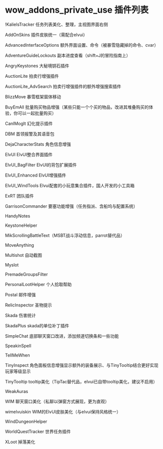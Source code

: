 wow_addons_private_use
插件列表
======================

!KalielsTracker 任务列表美化、整理，主视图界面右侧

AddOnSkins 插件皮肤统一（需配合elvui）

AdvancedInterfaceOptions 额外界面设置、命令（被暴雪隐藏掉的命令、cvar）

AdventureGuideLockouts 副本进度查看（shift+J的冒险指南上）

AngryKeystones 大秘境钥石插件

AuctionLite 拍卖行增强插件

AuctionLite_AdvSearch 拍卖行增强插件的额外增强搜索插件

BlizzMove 暴雪框架窗体移动

BuyEmAll 批量购买物品增强（某些只能一个个买的物品，改进其堆叠购买的体验，你可以一起批量购买）

CanIMogIt 幻化提示插件

DBM 首领报警及其语音包

DejaCharacterStats 角色信息增强

ElvUI ElvUI整合界面插件

ElvUI_BagFilter ElvUI的背包扩展插件

ElvUI_Enhanced ElvUI增强插件

ElvUI_WindTools Elvui配套的小玩意集合插件，国人开发的小工具箱

ExRT 团队插件

GarrisonCommander 要塞功能增强（任务指派、含船坞与配置系统）

HandyNotes

KeystoneHelper

MikScrollingBattleText（MSBT战斗浮动信息，parrot替代品）

MoveAnything 

Multishot 自动截图

Myslot

PremadeGroupsFilter

PersonalLootHelper 个人拾取帮助

Postal 邮件增强

RelicInspector 圣物提示

Skada 伤害统计

SkadaPlus skada的单位补丁插件

SimpleChat 底部聊天窗口改进，添加频道切换条和一些功能

SpeakinSpell 

TellMeWhen

TinyInspect 角色面板信息增强显示额外的装备展示、与TinyTooltip结合更好实现玩家等级显示

TinyTooltip  tooltip美化（TipTac替代品，elvui已自带tooltip美化，建议不启用）

WeakAuras

WIM 聊天窗口美化（私聊以弹窗方式展现，更为直观）

wimelvuiskin  WIM的ElvUI皮肤美化（与elvui保持风格统一）

WindDungeonHelper  

WorldQuestTracker 世界任务插件

XLoot 掉落美化


